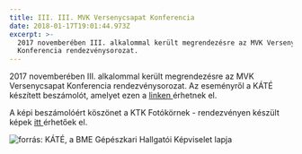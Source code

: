 ```yaml
---
title: III. III. MVK Versenycsapat Konferencia
date: 2018-01-17T19:01:44.973Z
excerpt: >-
  2017 novemberében III. alkalommal került megrendezésre az MVK Versenycsapat
  Konferencia rendezvénysorozat.
---
```

2017 novemberében III. alkalommal került megrendezésre az MVK Versenycsapat Konferencia rendezvénysorozat. Az eseményről a KÁTÉ készített beszámolót, amelyet ezen a [linken ](http://www.kate.hu/2017/11/iii-mvk-versenycsapat-konferencia/)érhetnek el.

A képi beszámolóért köszönet a KTK Fotókörnek - rendezvényen készült képek [itt ](https://photos.google.com/share/AF1QipMTmmzyMyptXQjMkSM0J6kuJQnK5LMuk1y_FISoIxqcn2NhdF_gfILxJj3nMHOQPw?key=WlZiSUdXMlVVZ0FKMTQzVVNLSFVVdUZ3LTFCVldB)érhetőek el.

![forrás: KÁTÉ, a BME Gépészkari Hallgatói Képviselet lapja](/assets/uploads/mvkleadr-768x576.jpg)

